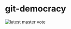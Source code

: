 # git-democracy

![latest master vote](https://github.com/myyk/git-democracy/.github/workflows/badge.svg)
